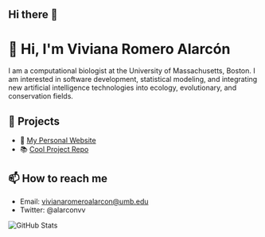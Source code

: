 ## Hi there 👋

# 👋 Hi, I'm Viviana Romero Alarcón

I am a computational biologist at the University of Massachusetts, Boston. I am interested in software development, statistical modeling, and integrating new artificial intelligence technologies into ecology, evolutionary, and conservation fields. 

## 🔭 Projects
- 🚀 [My Personal Website](https://alarconvv.github.io)
- 📚 [Cool Project Repo](https://github.com/alarconvv/guane)

## 📫 How to reach me
- Email: vivianaromeroalarcon@umb.edu
- Twitter: @alarconvv

![GitHub Stats](https://github-readme-stats.vercel.app/api?username=alarconvv&show_icons=true)
